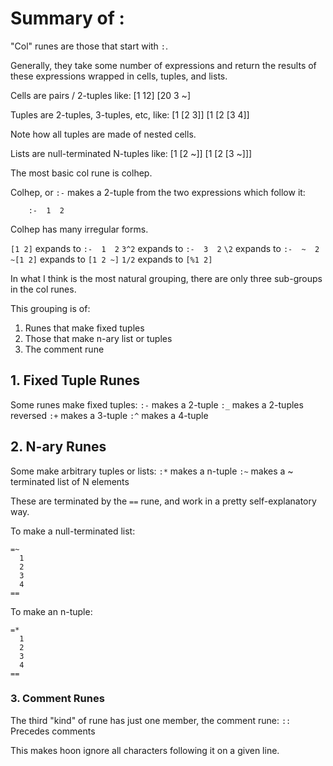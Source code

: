 
# Summary of :

"Col" runes are those that start with `:`.

Generally, they take some number of expressions and return the results of these expressions wrapped in cells, tuples, and lists.

Cells are pairs / 2-tuples like:
[1 12]
[20 3 ~]

Tuples are 2-tuples, 3-tuples, etc, like:
[1 [2 3]]
[1 [2 [3 4]]

Note how all tuples are made of nested cells.

Lists are null-terminated N-tuples like:
[1 [2 ~]]
[1 [2 [3 ~]]]

The most basic col rune is colhep.

Colhep, or `:-` makes a 2-tuple from the two expressions which follow it:
```
    :-  1  2
```

Colhep has many irregular forms.

`[1 2]` expands to `:-  1  2`
`3^2` expands to `:-  3  2`
`\2` expands to `:-  ~  2`
`~[1 2]` expands to `[1 2 ~]`
`1/2`  expands to `[%1 2]`

In what I think is the most natural grouping, there are only three sub-groups in the col runes.

This grouping is of:
1. Runes that make fixed tuples
2. Those that make n-ary list or tuples
3. The comment rune

## 1. Fixed Tuple Runes

Some runes make fixed tuples:
`:-` makes a 2-tuple
`:_` makes a 2-tuples reversed
`:+` makes a 3-tuple
`:^` makes a 4-tuple

## 2. N-ary Runes

Some make arbitrary tuples or lists:
`:*` makes a n-tuple
`:~` makes a ~ terminated list of N elements

These are terminated by the `==` rune, and work in a pretty self-explanatory way.

To make a null-terminated list:
```
=~
  1
  2
  3
  4
==
```

To make an n-tuple:
```
=*
  1
  2
  3
  4
==
```

### 3. Comment Runes

The third "kind" of rune has just one member, the comment rune:
`::` Precedes comments

This makes hoon ignore all characters following it on a given line.


